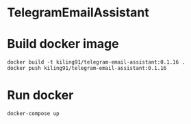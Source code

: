 # TelegramEmailAssistant

# Build docker image

```
docker build -t kiling91/telegram-email-assistant:0.1.16 .
docker push kiling91/telegram-email-assistant:0.1.16
```

# Run docker

```
docker-compose up
```
